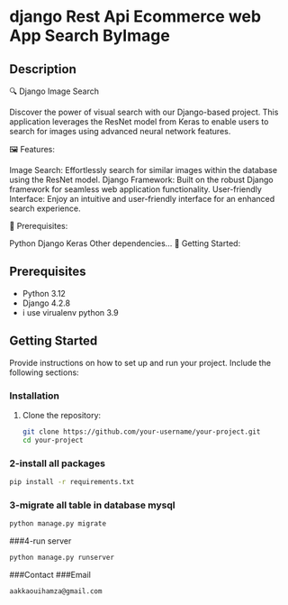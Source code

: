 # django Rest Api Ecommerce web App Search ByImage

## Description
🔍 Django Image Search

Discover the power of visual search with our Django-based project. This application leverages the ResNet model from Keras to enable users to search for images using advanced neural network features.



🖼️ Features:

Image Search: Effortlessly search for similar images within the database using the ResNet model.
Django Framework: Built on the robust Django framework for seamless web application functionality.
User-friendly Interface: Enjoy an intuitive and user-friendly interface for an enhanced search experience.




🔧 Prerequisites:


Python
Django
Keras
Other dependencies...
🚀 Getting Started:

## Prerequisites
- Python 3.12
- Django 4.2.8
- i use virualenv python 3.9

## Getting Started
Provide instructions on how to set up and run your project. Include the following sections:

### Installation
1. Clone the repository:
   ```bash
   git clone https://github.com/your-username/your-project.git
   cd your-project
### 2-install all packages 
   ```bash
   pip install -r requirements.txt
  ```
### 3-migrate all table in database mysql
```bash
python manage.py migrate
```
###4-run server
```bash
python manage.py runserver
```


###Contact
###Email
   ```bash
aakkaouihamza@gmail.com
